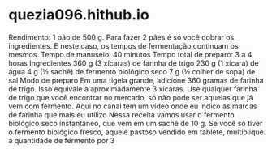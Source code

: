 # quezia096.hithub.io
Rendimento: 1 pão de 500 g. Para fazer 2 pães é só você dobrar os ingredientes. E neste caso, os tempos de fermentação continuam os mesmos.
Tempo de manuseio: 40 minutos
Tempo total de preparo: 3 a 4 horas
Ingredientes
360 g (3 xícaras) de farinha de trigo
230 g (1 xícara) de água
4 g (½ sachê) de fermento biológico seco
7 g (½ colher de sopa) de sal
Modo de preparo
Em uma tigela grande, adicione 360 gramas de farinha de trigo. Isso equivale a aproximadamente 3 xícaras. Use qualquer farinha de trigo que você encontrar no mercado, só não pode ser aquelas que já vem com fermento. Aqui no canal tem um vídeo onde eu indico as marcas de farinha que mais eu utilizo
Nessa receita vamos usar o fermento biológico seco instantâneo, que vem em um sachê de 10 g. Se você só tiver o fermento biológico fresco, aquele pastoso vendido em tablete, multiplique a quantidade de fermento por 3
